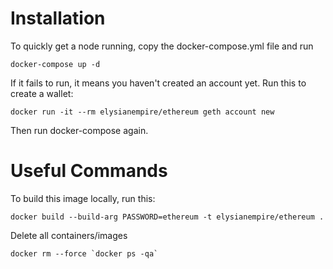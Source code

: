 # Installation

To quickly get a node running, copy the docker-compose.yml file and run

```
docker-compose up -d
```

If it fails to run, it means you haven't created an account yet. Run this to create a wallet:

```
docker run -it --rm elysianempire/ethereum geth account new
```

Then run docker-compose again.

# Useful Commands

To build this image locally, run this:

```
docker build --build-arg PASSWORD=ethereum -t elysianempire/ethereum .
```

Delete all containers/images

```
docker rm --force `docker ps -qa`
```
